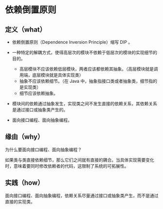 # 依赖倒置原则

## 定义（what）

- 依赖倒置原则（Dependence Inversion Principle）缩写 DIP 。
- 一种特定的解耦方式，使得高层次的模块不依赖于低层次的模块的实现细节的目的。

  - 高层模块不应该依赖低层模块，两者应该都依赖其抽象。（高层模块就是调用端，底层模块就是具体实现类）
  - 抽象不应该依赖细节。（在 Java 中，抽象指接口类或者抽象类，细节指的是实现类）
  - 细节应该依赖抽象。

- 模块间的依赖通过抽象发生，实现类之间不发生直接的依赖关系，其依赖关系是通过接口或抽象类产生的。
- 面向接口编程、面向抽象编程。

## 缘由（why）

为什么要面向接口编程、面向抽象编程？

如果类与类直接依赖细节，那么它们之间就有直接的耦合。当具体实现需要变化时，意味着要同时修改依赖者的代码，这限制了系统的可拓展性。

## 实践（how）

面向接口编程、面向抽象编程，依赖关系尽量通过接口或抽象类产生，而不是通过直接的实现类。
